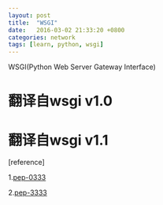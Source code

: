 ```yaml
---
layout: post
title:  "WSGI"
date:   2016-03-02 21:33:20 +0800
categories: network
tags: [learn, python, wsgi]
---
```


WSGI(Python Web Server Gateway Interface)

<h1>翻译自wsgi v1.0</h1>


<h1>翻译自wsgi v1.1</h1>




[reference]

1.[pep-0333]

2.[pep-3333]

[pep-0333]: https://www.python.org/dev/peps/pep-0333/
[pep-3333]: https://www.python.org/dev/peps/pep-3333/
